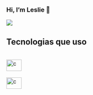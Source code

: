 ### Hi, I’m Leslie 👋 

<a href="https://www.linkedin.com/in/ranna-leslie-a48173123/?originalSubdomain=br" target="_blank"><img src="https://img.shields.io/badge/-LinkedIn-%230077B5?style=for-the-badge&logo=linkedin&logoColor=white" target="_blank"></a> 
 ## Tecnologias que uso
  
<div style="display: inline_block"><br>
  <img align="center" alt="c" height="30" width="40" src="https://img.shields.io/badge/C-00599C?style=for-the-badge&logo=c&logoColor=white">
</div>
<div style="display: inline_block"><br>
  <img align="center" alt="c" height="30" width="40" src="https://img.shields.io/badge/Python-00599C?style=for-the-badge&logo=py&logoColor=white%22">
</div>

##
